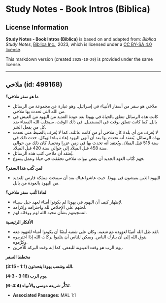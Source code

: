 # Study Notes - Book Intros (Biblica)

## License Information

**Study Notes - Book Intros (Biblica)** is based on and adapted from: _Biblica Study Notes_, [Biblica Inc.](https://www.biblica.com/), 2023, which is licensed under a [CC BY-SA 4.0 license](https://creativecommons.org/licenses/by-sa/4.0/legalcode.en).

This markdown version (created `2025-10-20`) is provided under the same license.



--------------------------------

## ملاخي (id: 499168)

**ما هو سفر ملاخي؟**

* ملاخي هو سفر من أسفار الأنبياء في إسرائيل. وهو عبارة عن مجموعة من الرسائل من الله التي تحدث بها ملاخي.
* كانت هذه الرسائل تتعلق بالحياة في يهوذا بعد عودة العديد من اليهود من العيش في بابل. كما كانت تتعلق بوقت في المستقبل. في ذلك الوقت، سيجلب الله القضاء ضد كل من يفعل الشر.
* لا يُعرف من أي بلدة كان ملاخي أو من كانت عائلته. كما لا يُعرف بالضبط متى تحدث بهذه الرسائل. يُعتقد أنه تحدث بها بعد أن أنهى اليهود إعادة بناء الهيكل. حدث ذلك في سنة 515 قبل الميلاد. ويُعتقد أنه تحدث بها في زمن عزرا ونحميا. كان ذلك من حوالي سنة 458 قبل الميلاد إلى حوالي سنة 420 قبل الميلاد.
* يُعتقد أن ملاخي كتب هذه الرسائل.
* فهم كُتّاب العهد الجديد أن بعض نبوات ملاخي تحققت في حياة وعمل يسوع.

**لمن كُتب هذا السفر؟**

* لليهود الذين يعيشون في يهوذا. حيث عاشوا هناك بعد أن سمحت مملكة فارس للعديد من اليهود بالعودة من بابل.

**لماذا كُتب** **سفر ملاخي؟**

* لإظهار كيف أن اليهود في يهوذا لم يكونوا أمناء لعهد جبل سيناء.
* لحثهم على الإخلاص لله واحترامه وإكرامه.
* لتشجيعهم بشأن محبة الله لهم ووفائه لهم.

**الأفكار الرئيسية**

* لقد ظل الله أمينًا لعهوده مع شعبه. وكان على شعبه أيضًا أن يكونوا أمناء للعهود معه.
* يتوق الله إلى أن يبارك الناس. ويمكن للناس أن يتلقوا بركات الله إذا احترموه وكرَّموه.
* يوم الرب هو وقت الدينونة للبعض. كما إنه وقت البركة للآخرين.

**مخطط السفر**

**الله وشعب يهوذا يتحدثون (1:1 – 3:15\).**

**يوم الرب (3:16 \- 4:3\).**

**تَذَكُّر شريعة موسى والأنبياء (4:4–6\).**

* **Associated Passages:** MAL 1:1


